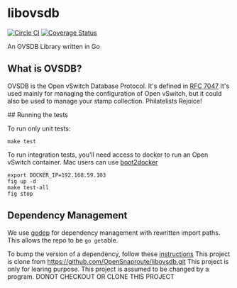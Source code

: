 libovsdb
========

[![Circle CI](https://circleci.com/gh/socketplane/libovsdb.png?style=badge&circle-token=17838d6362be941ed8478bf9d10de5307d4b917d)](https://circleci.com/gh/socketplane/libovsdb) [![Coverage Status](https://coveralls.io/repos/socketplane/libovsdb/badge.png?branch=master)](https://coveralls.io/r/socketplane/libovsdb?branch=master)

An OVSDB Library written in Go

## What is OVSDB?

OVSDB is the Open vSwitch Database Protocol.
It's defined in [RFC 7047](http://tools.ietf.org/html/rfc7047)
It's used mainly for managing the configuration of Open vSwitch, but it could also be used to manage your stamp collection. Philatelists Rejoice!

## Running the tests

To run only unit tests:

    make test

To run integration tests, you'll need access to docker to run an Open vSwitch container.
Mac users can use [boot2docker](http://boot2docker.io)

    export DOCKER_IP=192.168.59.103
    fig up -d
    make test-all
    fig stop

## Dependency Management

We use [godep](https://github.com/tools/godep) for dependency management with rewritten import paths.
This allows the repo to be `go get`able.

To bump the version of a dependency, follow these [instructions](https://github.com/tools/godep#update-a-dependency)
This project is clone from https://github.com/OpenSnaproute/libovsdb.git 
This project is only for learing purpose.
This project is assumed to be changed by a program. 
DONOT CHECKOUT OR CLONE THIS PROJECT
